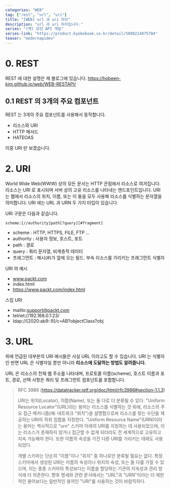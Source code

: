 ```yaml
---
categories: "WEB"
tag: ["rest", "url", "uri"]
title: "[WEB] url 과 uri 차이"
description: "url 과 uri 차이입니다."
series: "(책) 모던 API 개발"
series-link: "https://product.kyobobook.co.kr/detail/S000214875784"
teaser: "modernapidev"
---
```


# 0. REST

REST 에 대한 설명은 제 블로그에 있습니다. https://hobeen-kim.github.io/web/WEB-RESTAPI/

## 0.1 REST 의 3개의 주요 컴포넌트

REST 는 3개의 주요 컴포넌트를 사용해서 동작합니다.

- 리소스와 URI
- HTTP 메서드
- HATEOAS

이중 URI 만 보겠습니다.

# 2. URI

  World Wide Web(WWW) 상의 모든 문서는 HTTP 관점에서 리소스로 여겨집니다. 리소스는 URI 로 표시되며 서버 상의 고유 리소스를 나타내는 엔드포인트입니다. URI 는 웹에서 리소스의 위치, 이름, 또는 이 둘을 모두 사용해 리소스를 식별하는 문자열을 의미합니다. URI 에는 URL 과 URN 두 가지 타입이 있습니다.

  URI 구문은 다음과 같습니다.

`scheme:[//authority]path[?query][#fragment]` 

- scheme : HTTP, HTTPS, FILE, FTP ...
- authority : 사용자 정보, 호스트, 포트
- path : 경로
- query : 쿼리 문자열, 비계층적 데이터
- 프래그먼트 : 해시(#)가 앞에 오는 필드. 부속 리소스를 가리키는 프래그먼트 식별자

URI 의 예시

- www.packt.com
- index.html
- https://www.packt.com/index.html

스킴 URI

- mailto:support@packt.com
- telnet://192.168.0.1:23/
- ldap://[2020:ab9::9]/c=AB?objectClass?obj

# 3. URL

  위에 언급된 대부분의 URI 예시들은 사실 URL 이라고도 할 수 있습니다. URI 는 식별자인 반면 URL 은 식별자일 뿐만 아니라 **리소스에 도달하는 방법도 알려줍니다.**

  URL 은 리소스의 전체 웹 주소를 나타내며, 프로토콜 이름(scheme), 호스트 이름과 포트, 경로, 선택 사항은 쿼리 및 프래그먼트 컴포넌트를 포함합니다.

> RFC 3986 (https://datatracker.ietf.org/doc/html/rfc3986#section-1.1.3)
>
> URI는 위치(Locator), 이름(Name), 또는 둘 다로 더 분류될 수 있다. "Uniform Resource Locator"(URL)라는 용어는 리소스를 식별하는 것 외에, 리소스의 주요 접근 메커니즘(예: 네트워크 "위치")을 설명함으로써 리소스를 찾는 수단을 제공하는 URI의 하위 집합을 지칭한다. "Uniform Resource Name"(URN)이라는 용어는 역사적으로 "urn" 스키마 아래의 URI를 지칭하는 데 사용되었으며, 이는 리소스가 존재하지 않거나 접근할 수 없게 되더라도 전 세계적으로 고유하고 지속 가능해야 한다. 또한 이름의 속성을 가진 다른 URI를 가리키는 데에도 사용되었다.
>
> 개별 스키마는 단순히 "이름"이나 "위치" 중 하나로만 분류될 필요는 없다. 특정 스키마에서 생성된 URI는 이름의 속성이나 위치의 속성, 또는 둘 다를 가질 수 있으며, 이는 종종 스키마의 특성보다는 이름을 할당하는 기관의 지속성과 관리 방식에 더 의존한다. 향후 명세와 관련 문서에서는 "URL"과 "URN"이라는 더 제한적인 용어보다는 일반적인 용어인 "URI"를 사용하는 것이 바람직하다.



